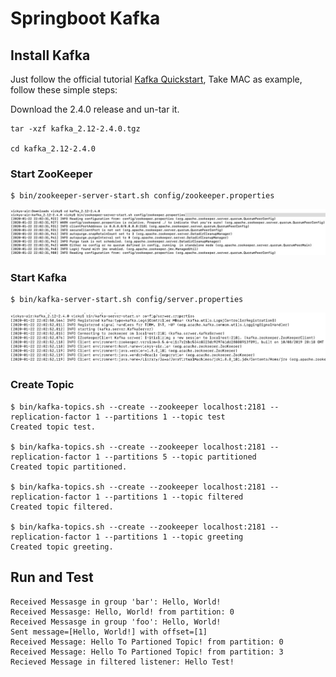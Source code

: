 Springboot Kafka
===================



## <i class="icon-folder-open"></i> Install Kafka

Just follow the official tutorial [Kafka Quickstart](https://kafka.apache.org/quickstart),
Take MAC as example, follow these simple steps: 

Download the 2.4.0 release and un-tar it.


```
tar -xzf kafka_2.12-2.4.0.tgz

cd kafka_2.12-2.4.0
```

### Start ZooKeeper 

```
$ bin/zookeeper-server-start.sh config/zookeeper.properties
```

![enter image description here](https://github.com/VickyFengYu/springboot-kafka/blob/master/image/zookeeper-start.jpg?raw=true)


### Start Kafka

```
$ bin/kafka-server-start.sh config/server.properties
```

![enter image description here](https://github.com/VickyFengYu/springboot-kafka/blob/master/image/kafka-start.jpg?raw=true)


### Create Topic


```
$ bin/kafka-topics.sh --create --zookeeper localhost:2181 --replication-factor 1 --partitions 1 --topic test
Created topic test.

$ bin/kafka-topics.sh --create --zookeeper localhost:2181 --replication-factor 1 --partitions 5 --topic partitioned
Created topic partitioned.

$ bin/kafka-topics.sh --create --zookeeper localhost:2181 --replication-factor 1 --partitions 1 --topic filtered
Created topic filtered.

$ bin/kafka-topics.sh --create --zookeeper localhost:2181 --replication-factor 1 --partitions 1 --topic greeting
Created topic greeting.

```


## <i class="icon-folder-open"></i> Run and Test


```
Received Messasge in group 'bar': Hello, World!
Received Messasge: Hello, World! from partition: 0
Received Messasge in group 'foo': Hello, World!
Sent message=[Hello, World!] with offset=[1]
Received Message: Hello To Partioned Topic! from partition: 0
Received Message: Hello To Partioned Topic! from partition: 3
Recieved Message in filtered listener: Hello Test!

```


